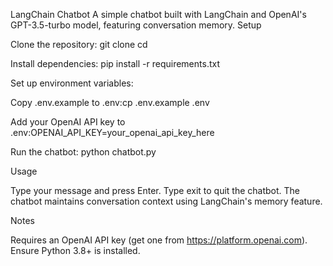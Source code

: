 LangChain Chatbot
A simple chatbot built with LangChain and OpenAI's GPT-3.5-turbo model, featuring conversation memory.
Setup

Clone the repository:
git clone <your-repo-url>
cd <your-repo-name>


Install dependencies:
pip install -r requirements.txt


Set up environment variables:

Copy .env.example to .env:cp .env.example .env


Add your OpenAI API key to .env:OPENAI_API_KEY=your_openai_api_key_here




Run the chatbot:
python chatbot.py



Usage

Type your message and press Enter.
Type exit to quit the chatbot.
The chatbot maintains conversation context using LangChain's memory feature.

Notes

Requires an OpenAI API key (get one from https://platform.openai.com).
Ensure Python 3.8+ is installed.

